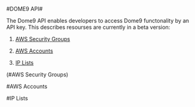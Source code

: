 #DOME9 API#

The Dome9 API enables developers to access Dome9 functonality by an API key.
  This describes resourses are currently in a beta version:


1. [AWS Security Groups](#AWS-Security-Groups)

2. [AWS Accounts](#anchors-in-markdown)

3. [IP Lists](#anchors-in-markdown)






(#AWS Security Groups)

#AWS Accounts

#IP Lists